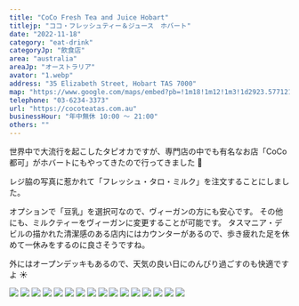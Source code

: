 ```yaml
---
title: "CoCo Fresh Tea and Juice Hobart"
titlejp: "ココ・フレッシュティー＆ジュース　ホバート"
date: "2022-11-18"
category: "eat-drink"
categoryJp: "飲食店"
area: "australia"
areaJp: "オーストラリア"
avator: "1.webp"
address: "35 Elizabeth Street, Hobart TAS 7000"
map: "https://www.google.com/maps/embed?pb=!1m18!1m12!1m3!1d2923.5771216552816!2d147.32878430000002!3d-42.881769!2m3!1f0!2f0!3f0!3m2!1i1024!2i768!4f13.1!3m3!1m2!1s0xaa6e7537c0593af7%3A0x251e235f244c7a3b!2sCoCo%20Fresh%20Tea%20%26%20Juice%20Hobart!5e0!3m2!1sja!2sau!4v1669272737906!5m2!1sja!2sau"
telephone: "03-6234-3373"
url: "https://cocoteatas.com.au"
businessHour: "年中無休 10:00 〜 21:00"
others: ""
---
```


世界中で大流行を起こしたタピオカですが、専門店の中でも有名なお店「CoCo 都可」がホバートにもやってきたので行ってきました 🧉

レジ脇の写真に惹かれて「フレッシュ・タロ・ミルク」を注文することにしました。

オプションで「豆乳」を選択可なので、ヴィーガンの方にも安心です。
その他にも、ミルクティーをヴィーガンに変更することが可能です。
タスマニア・デビルの描かれた清潔感のある店内にはカウンターがあるので、歩き疲れた足を休めて一休みをするのに良さそうですね。

外にはオープンデッキもあるので、天気の良い日にのんびり過ごすのも快適ですよ ☀️

![](../images/posts/4/1.webp)
![](../images/posts/4/2.webp)
![](../images/posts/4/3.webp)
![](../images/posts/4/4.webp)
![](../images/posts/4/5.webp)
![](../images/posts/4/6.webp)
![](../images/posts/4/7.webp)
![](../images/posts/4/8.webp)
![](../images/posts/4/9.webp)
![](../images/posts/4/10.webp)
![](../images/posts/4/11.webp)
![](../images/posts/4/12.webp)
![](../images/posts/4/13.webp)
![](../images/posts/4/14.webp)
![](../images/posts/4/15.webp)
![](../images/posts/4/16.webp)
